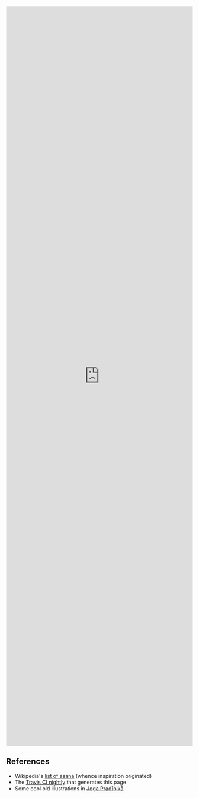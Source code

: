 <iframe style="width: 100%; height: 2000px; border:none;" src="https://deanturpin.gitlab.io/yogr/"></iframe>

## References
- Wikipedia's [list of asana](https://en.wikipedia.org/wiki/List_of_asanas) (whence inspiration originated)
- The [Travis CI nightly](https://travis-ci.org/deanturpin/yogr) that generates this page
- Some cool old illustrations in [Joga Pradīpikā](https://en.wikipedia.org/wiki/Joga_Prad%C4%ABpik%C4%81)
